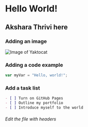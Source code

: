# Hello World!
## Akshara Thrivi here
###  Adding an image
![Image of Yaktocat](https://octodex.github.com/images/yaktocat.png)
### Adding a code example
```javascript
var myVar = "Hello, world!";
```
### Add a task list

   ```md
   - [ ] Turn on GitHub Pages
   - [ ] Outline my portfolio
   - [ ] Introduce myself to the world
   ```
###### Edit the file with headers
